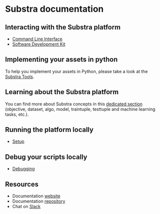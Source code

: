# Substra documentation

## Interacting with the Substra platform

- [Command Line Interface](../references/cli.md)
- [Software Development Kit](../references/sdk.md)

## Implementing your assets in python

To help you implement your assets in Python, please take a look at the [Substra Tools](https://github.com/SubstraFoundation/substra-tools).

## Learning about the Substra platform

You can find more about Substra concepts in this [dedicated section](https://doc.substra.ai/concepts.html) (objective, dataset, algo, model, traintuple, testtuple and machine learning tasks, etc.).

## Running the platform locally

- [Setup](https://doc.substra.ai/setup/local_install_skaffold.html)

## Debug your scripts locally

- [Debugging](https://doc.substra.ai/debugging.html)

## Resources

- Documentation [website](https://doc.substra.ai)
- Documentation [repository](https://github.com/SubstraFoundation/substra-documentation)
- Chat on [Slack](https://substra-workspace.slack.com)
